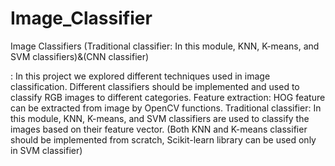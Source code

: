 # Image_Classifier

Image Classifiers (Traditional classifier: In this module, KNN, K-means, and SVM classifiers)&(CNN classifier)

: In this project we explored different techniques used in image classification.
Different classifiers should be implemented and used to classify RGB images to different categories. 
Feature extraction: HOG feature can be extracted from image by OpenCV functions. 
Traditional classifier: In this module, KNN, K-means, and SVM classifiers are used to classify the images based on their feature vector. 
(Both KNN and K-means classifier should be implemented from scratch, Scikit-learn library can be used only in SVM classifier)
